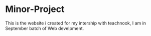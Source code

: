 # Minor-Project
This is the website i created for my intership with teachnook,
I am in September batch of Web develpment.
